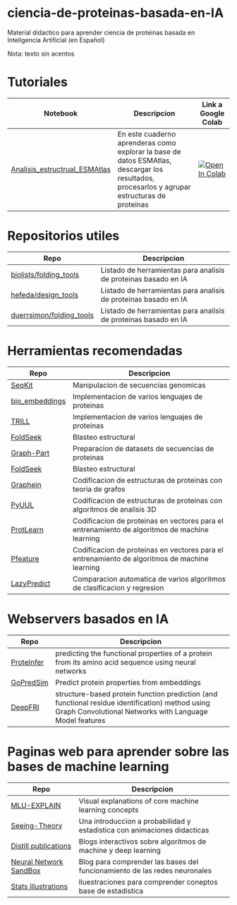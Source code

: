 # ciencia-de-proteinas-basada-en-IA
Material didactico para aprender ciencia de proteinas basada en Inteligencia Artificial (en Español)

Nota: texto sin acentos


# Tutoriales



| Notebook | Descripcion | Link a Google Colab|
|-----------|-----------|-----------|  
| [Analisis_estructrual_ESMAtlas](https://github.com/miangoar/ciencia-de-proteinas-basada-en-IA/blob/main/notebooks/analisis_estructural_ESMAtlas.ipynb) | En este cuaderno aprenderas como explorar la base de datos ESMAtlas, descargar los resultados, procesarlos y agrupar estructuras de proteinas | [![Open In Colab](https://github.com/miangoar/ciencia-de-proteinas-basada-en-IA/blob/main/img/colab_logo.svg)](https://colab.research.google.com/github/miangoar/ciencia-de-proteinas-basada-en-IA/blob/main/notebooks/analisis_estructural_ESMAtlas.ipynb) |


# Repositorios utiles  
| Repo | Descripcion | 
|-----------|-----------| 
| [biolists/folding_tools](https://github.com/biolists/folding_tools) | Listado de herramientas para analisis de proteinas basado en IA |
| [hefeda/design_tools](https://github.com/hefeda/design_tools) | Listado de herramientas para analisis de proteinas basado en IA  |
| [duerrsimon/folding_tools](https://github.com/duerrsimon/folding_tools/) | Listado de herramientas para analisis de proteinas basado en IA  |

# Herramientas recomendadas
| Repo | Descripcion | 
|-----------|-----------| 
| [SeqKit](https://bioinf.shenwei.me/seqkit/) | Manipulacion de secuencias genomicas |
| [bio_embeddings](https://github.com/sacdallago/bio_embeddings) | Implementacion de varios lenguajes de proteinas  |
| [TRILL ](https://github.com/martinez-zacharya/TRILL) | Implementacion de varios lenguajes de proteinas  |
| [FoldSeek](https://github.com/steineggerlab/foldseek) | Blasteo estructural |
| [Graph-Part](https://github.com/graph-part/graph-part) |  Preparacion de datasets de secuencias de proteinas  |
| [FoldSeek](https://github.com/steineggerlab/foldseek) | Blasteo estructural |
| [Graphein](https://github.com/a-r-j/graphein) | Codificacion de estructuras de proteinas con teoria de grafos |
| [PyUUL](https://pyuul.readthedocs.io/index.html) | Codificacion de estructuras de proteinas con algoritmos de analisis 3D |
| [ProtLearn ](https://github.com/tadorfer/protlearn) | Codificacion de proteinas en vectores para el entrenamiento de algoritmos de machine learning |
| [Pfeature](https://github.com/raghavagps/Pfeature) |Codificacion de proteinas en vectores para el entrenamiento de algoritmos de machine learning  |
| [LazyPredict](https://github.com/shankarpandala/lazypredict) | Comparacion automatica de varios algoritmos de clasificacion y regresion |


# Webservers basados en IA  
| Repo | Descripcion | 
|-----------|-----------| 
| [ProteInfer](https://google-research.github.io/proteinfer/) | predicting the functional properties of a protein from its amino acid sequence using neural networks |
| [GoPredSim](https://embed.protein.properties/) | Predict protein properties from embeddings |
| [DeepFRI](https://beta.deepfri.flatironinstitute.org/) | structure-based protein function prediction (and functional residue identification) method using Graph Convolutional Networks with Language Model features |


# Paginas web para aprender sobre las bases de machine learning   
| Repo | Descripcion | 
|-----------|-----------| 
| [MLU-EXPLAIN](https://mlu-explain.github.io/) | Visual explanations of core machine learning concepts |
| [Seeing-Theory](https://seeing-theory.brown.edu/) | Una introduccion a probabilidad y estadistica con animaciones didacticas  |
| [Distill publications](https://distill.pub/) | Blogs interactivos sobre algoritmos de machine y deep learning |
| [Neural Network SandBox](https://playground.tensorflow.org/#activation=tanh&batchSize=10&dataset=circle&regDataset=reg-plane&learningRate=0.03&regularizationRate=0&noise=0&networkShape=4,2&seed=0.05854&showTestData=false&discretize=false&percTrainData=50&x=true&y=true&xTimesY=false&xSquared=false&ySquared=false&cosX=false&sinX=false&cosY=false&sinY=false&collectStats=false&problem=classification&initZero=false&hideText=false) | Blog para comprender las bases del funcionamiento de las redes neuronales |
| [Stats illustrations](https://github.com/allisonhorst/stats-illustrations) | Iluestraciones para comprender coneptos base de estadistica |

